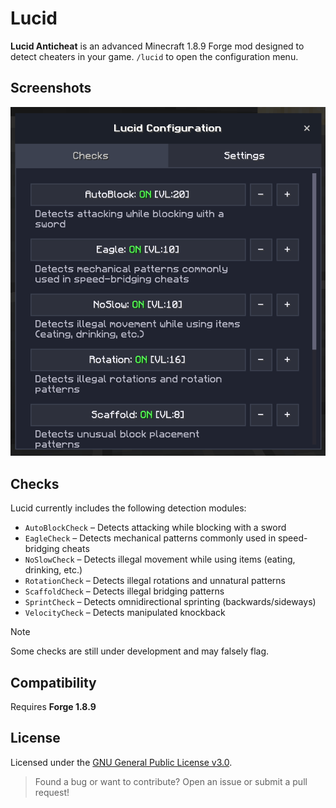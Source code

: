 # Lucid

**Lucid Anticheat** is an advanced Minecraft 1.8.9 Forge mod designed to detect cheaters in your game. `/lucid` to open the configuration menu.

## Screenshots

![Lucid Anticheat Menu](.github/assets/menu.png)

## Checks

Lucid currently includes the following detection modules:

- `AutoBlockCheck` – Detects attacking while blocking with a sword
- `EagleCheck` – Detects mechanical patterns commonly used in speed-bridging cheats
- `NoSlowCheck` – Detects illegal movement while using items (eating, drinking, etc.)
- `RotationCheck` – Detects illegal rotations and unnatural patterns
- `ScaffoldCheck` – Detects illegal bridging patterns
- `SprintCheck` – Detects omnidirectional sprinting (backwards/sideways)
- `VelocityCheck` – Detects manipulated knockback

> [!NOTE]  
> Some checks are still under development and may falsely flag.

## Compatibility

Requires **Forge 1.8.9**

## License

Licensed under the [GNU General Public License v3.0](LICENSE).

> Found a bug or want to contribute? Open an issue or submit a pull request!
